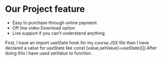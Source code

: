 

<h1>Our Project feature</h1>
<ul> 
<li>Easy to purchase through online payment</li>
<li>Off line video Download option</li>
<li>Live support if you can't understand anything </li>

</ul>

<p>
First, I have an import useState hook for my course.JSX file then I have declared a value for useState like const [value,setValue]=useState([]).After doing this i have used setValue to function .
</p>
